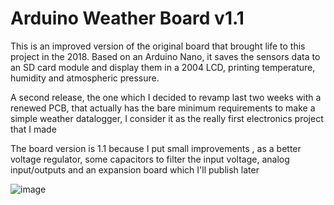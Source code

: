 # Arduino Weather Board v1.1

This is an improved version of the original board that brought life to this project in the 2018. 
Based on an Arduino Nano, it saves the sensors data to an SD card module and display them in a 2004 LCD, printing temperature, humidity and atmospheric pressure.

A second release, the one which I decided to revamp last two weeks with a renewed PCB, that actually has the bare minimum requirements to make a simple weather datalogger, I consider it as the really first electronics project that I made

The board version is 1.1 because I put small improvements , as a better voltage regulator, some capacitors to filter the input voltage, analog input/outputs and an expansion board which I'll publish later

![image](https://user-images.githubusercontent.com/118772307/203164367-f012da51-00fc-4e58-964b-a0cd42e0159c.png)
